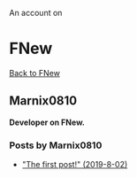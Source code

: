 An account on 
# FNew

[Back to FNew](../)



Marnix0810
----------
**Developer on FNew.**


### Posts by Marnix0810
- ["The first post!" (2019-8-02)](../posts#marnix0810-The_first_post_)
